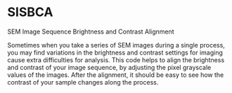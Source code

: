 # SISBCA
SEM Image Sequence Brightness and Contrast Alignment

Sometimes when you take a series of SEM images during a single process, you may find variations in the brightness and contrast settings for imaging cause extra difficulties for analysis. This code helps to align the brightness and contrast of your image sequence, by adjusting the pixel grayscale values of the images.
After the alignment, it should be easy to see how the contrast of your sample changes along the process.
